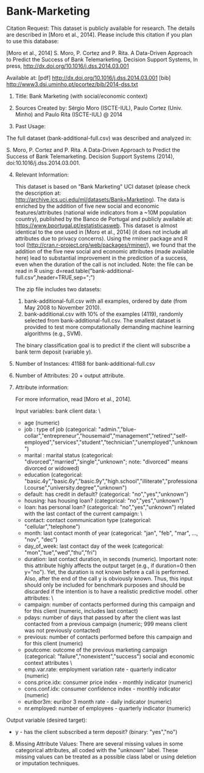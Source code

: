 # Bank-Marketing
﻿Citation Request:
  This dataset is publicly available for research. The details are described in [Moro et al., 2014]. 
  Please include this citation if you plan to use this database:

  [Moro et al., 2014] S. Moro, P. Cortez and P. Rita. A Data-Driven Approach to Predict the Success of Bank Telemarketing. Decision Support Systems, In press, http://dx.doi.org/10.1016/j.dss.2014.03.001

  Available at: [pdf] http://dx.doi.org/10.1016/j.dss.2014.03.001
                [bib] http://www3.dsi.uminho.pt/pcortez/bib/2014-dss.txt

1. Title: Bank Marketing (with social/economic context)

2. Sources
   Created by: Sérgio Moro (ISCTE-IUL), Paulo Cortez (Univ. Minho) and Paulo Rita (ISCTE-IUL) @ 2014
   
3. Past Usage:

  The full dataset (bank-additional-full.csv) was described and analyzed in:

  S. Moro, P. Cortez and P. Rita. A Data-Driven Approach to Predict the Success of Bank Telemarketing. Decision Support Systems (2014), doi:10.1016/j.dss.2014.03.001.
 
4. Relevant Information:

   This dataset is based on "Bank Marketing" UCI dataset (please check the description at: http://archive.ics.uci.edu/ml/datasets/Bank+Marketing).
   The data is enriched by the addition of five new social and economic features/attributes (national wide indicators from a ~10M population country), published by the Banco de Portugal and publicly available at: https://www.bportugal.pt/estatisticasweb.
   This dataset is almost identical to the one used in [Moro et al., 2014] (it does not include all attributes due to privacy concerns). 
   Using the rminer package and R tool (http://cran.r-project.org/web/packages/rminer/), we found that the addition of the five new social and economic attributes (made available here) lead to substantial improvement in the prediction of a success, even when the duration of the call is not included. Note: the file can be read in R using: d=read.table("bank-additional-full.csv",header=TRUE,sep=";")
   
   The zip file includes two datasets: 
      1) bank-additional-full.csv with all examples, ordered by date (from May 2008 to November 2010).
      2) bank-additional.csv with 10% of the examples (4119), randomly selected from bank-additional-full.csv.
   The smallest dataset is provided to test more computationally demanding machine learning algorithms (e.g., SVM).

   The binary classification goal is to predict if the client will subscribe a bank term deposit (variable y).

5. Number of Instances: 41188 for bank-additional-full.csv

6. Number of Attributes: 20 + output attribute.

7. Attribute information:

   For more information, read [Moro et al., 2014].

   Input variables:
   bank client data: \
   - age (numeric)
   - job : type of job (categorical: "admin.","blue-collar","entrepreneur","housemaid","management","retired","self-employed","services","student","technician","unemployed","unknown")
   - marital : marital status (categorical: "divorced","married","single","unknown"; note: "divorced" means divorced or widowed)
   - education (categorical: "basic.4y","basic.6y","basic.9y","high.school","illiterate","professional.course","university.degree","unknown")
   - default: has credit in default? (categorical: "no","yes","unknown")
   - housing: has housing loan? (categorical: "no","yes","unknown")
   - loan: has personal loan? (categorical: "no","yes","unknown")
   related with the last contact of the current campaign: \
   - contact: contact communication type (categorical: "cellular","telephone") 
   - month: last contact month of year (categorical: "jan", "feb", "mar", ..., "nov", "dec")
   - day_of_week: last contact day of the week (categorical: "mon","tue","wed","thu","fri")
   - duration: last contact duration, in seconds (numeric). Important note:  this attribute highly affects the output target (e.g., if duration=0 then y="no"). Yet, the duration is not known before a call is performed. Also, after the end of the call y is obviously known. Thus, this input should only be included for benchmark purposes and should be discarded if the intention is to have a realistic predictive model.
  other attributes: \
   - campaign: number of contacts performed during this campaign and for this client (numeric, includes last contact)
   - pdays: number of days that passed by after the client was last contacted from a previous campaign (numeric; 999 means client was not previously contacted)
   - previous: number of contacts performed before this campaign and for this client (numeric)
   - poutcome: outcome of the previous marketing campaign (categorical: "failure","nonexistent","success")
  social and economic context attributes \
   - emp.var.rate: employment variation rate - quarterly indicator (numeric)
   - cons.price.idx: consumer price index - monthly indicator (numeric)     
   - cons.conf.idx: consumer confidence index - monthly indicator (numeric)     
   - euribor3m: euribor 3 month rate - daily indicator (numeric)
   - nr.employed: number of employees - quarterly indicator (numeric)

  Output variable (desired target):
   - y - has the client subscribed a term deposit? (binary: "yes","no")

8. Missing Attribute Values: There are several missing values in some categorical attributes, all coded with the "unknown" label. These missing values can be treated as a possible class label or using deletion or imputation techniques. 
